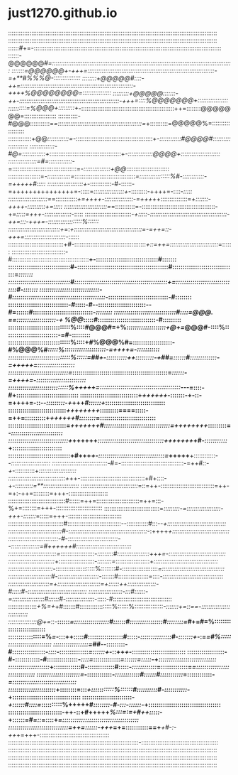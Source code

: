 # just1270.github.io







:::::::::::::::::::::::::::::::::::::::::::::::::::::::::::::::::::::::::::::::::::::::::::::::::::::::::::::::::::::
:::::::::::::::::::::::::::::::::::::::::::::::::::::::::::::::::::::::::::::::::::::::::::::::::::::::::::::::::::::
::::::*#*+=-:::::::::::::::::::::::::::::::::::::::::::::::::::::::::::::::::::::::::::::::::::::::::::::::::::::::::
::::::-@@@@@@#*=:::::::::::::::::::::::::::::::::::::::::::::::::::::::::::::::::::::::::::::::::::::::::::::::::::::
:::::::=@@@@@@+-+++=:::::::::::::::::::::::::::::::::::::::::::::::::::::::::::::::::::::::-=+**#%%%@-:::::::::::::::
::::::::+@@@@@#::::-++=:::::::::::::::::::::::::::::::::::::::::::::::::::::::::::::::-++++%@@@@@@@@=::::::::::::::::
:::::::::+@@@@@:::::::-++-::::::::::::::::::::::::::::::::::::::::::::::::::::::::-+++=::::%@@@@@@@+:::::::::::::::::
::::::::::=%@@@+:::::::::+*-::::::::::::::::::::::::::::::::::::::::::::::::::::++=::::::::@@@@@@@=::::::::::::::::::
:::::::::::-#@@@:::::::::::=*=:::::::::::::::::::::::::::::::::::::::::::::::=*+::::::::::=@@@@@%=:::::::::::::::::::
:::::::::::::+@@*::::::::::::=*-:::::::::::::::::::::::::::::::::::::::::::+*-::::::::::::#@@@@#:::::::::::::::::::::
::::::::::::::-#@=:::::::::::::+*::::::::::::::::::::::::::::::::::::::::+*-::::::::::::::@@@@+::::::::::::::::::::::
::::::::::::::::=#=:::::::::::::-*=::::::::::::::::::::::::::::::::::::=*-:::::::::::::::+@@*::::::::::::::::::::::::
::::::::::::::::::=*-:::::::::::::=*::::::::::::::::::::::::::::::::::*=:::::::::::::::::%#-::::::::::::-=+++++#:::::
::::::::::::::::::::+*-::::::::::::-#-::::::-=+++++++++++++++=-:::::=*:::::::::::::::::+*-:::::::::-++++=-::::-*:::::
::::::::::::::::::::::=*=::::::::::::*+=++++-::::::::::::::::-=++++*+:::::::::::::::=*+:::::::-++++-::::::::::+=:::::
::::::::::::::::::::::::=*=:::::::::::=-:::::::::::::::::::::::::::::::::::::::::-+*=:::::=+++-:::::::::::::::*-:::::
::::::::::::::::::::::::::-*+:::::-:::::::::::::::::::::::::::::::::::::::::::-++=:::-+++=-:::::::::::::::::::%::::::
:::::::::::::::::::::::::::::+*=:*+::::::::::::::::::::::::::::::::::::::=-=++=::-+++=:::::::::::::::::::::::-*::::::
:::::::::::::::::::::::::::::::+#-::::::::::::::::::::::::::::::::::::::::*+::=++=:::::::::::::::::::::::::::*=::::::
::::::::::::::::::::::::::::::-#:::::::::::::::::::::::::::::::::::::::::::**+-::::::::::::::::::::::::::::::#:::::::
::::::::::::::::::::::::::::::#-::::::::::::::::::::::::::::::::::::::::::::#:::::::::::::::::::::::::::::::=*:::::::
::::::::::::::::::::::::::::::#:::::::::::::::::::::::::::::::::::::::::::::+=::::::::::::::::::::::::::::::#-:::::::
:::::::::::::::::::::::::::::-#:::::::::::::::::::::::::::::::::::::::::::::-*:::::::::::::::::::::::::::::-#::::::::
:::::::::::::::::::::::::::::-#:::::-*#*--:::::::::::::::::::::::--*#*=::::::#:::::::::::::::::::::::::::::*-::::::::
::::::::::::::::::::::::::::::#::::=@@@.  ==:::::::::::::::::::-+   %@@*:::::#::::::::::::::::::::::::::::-#:::::::::
::::::::::::::::::::::::::::::%::::#@@@#=+%*:::::::::::::::::::+@+=*@@@#-::::%::::::::::::::::::::::::::-=#-:::::::::
::::::::::::::::::::::::::::::%::::+#%@@@%#=:::::::::::::::::::-#%@@@%#*:::::%::::::::::::::::::::-=++++=-:::::::::::
::::::::::::::::::::::::::::::%:::::=*##*+-::::::::::++:::::::::-+*##*=::::::#:::::::::::::-=+++++=::::::::::::::::::
:::::::::::::::::::::::::::::=*::::::::::::::::::::::::::::::::::::::::::::::=*::::::-=++++=-::::::::::::::::::::::::
:::::::::::::::::::::::::::::%+++++=:::::::::::::::::::::::::::::::::::::::---*=::::-#+::::::::::::::::::::::::::::::
::::::::::::::::::::::::::::+*++++++*-:::::::-+-::-=++++=-::-*-:::::::::-+*+++*#::::::+*:::::::::::::::::::::::::::::
::::::::::::::::::::::::::::*++++++++*:::::::::====:::::-=++=::::::::::+*++++++#::::::::*=:::::::::::::::::::::::::::
::::::::::::::::::::::::::::=*+++++++#::::::::::::::::::::::::::::::::=++++++++*:::::::::=*-:::::::::::::::::::::::::
:::::::::::::::::::::::::::::+*++++++*::::::::::::::::::::::::::::::::++++++++#-:::::::::::*+::::::::::::::::::::::::
::::::::::::::::::::::::::::::+#+++*+-::::::::::::::::::::::::::::::::=*+++++**+::::::::::::-*-::::::::::::::::::::::
:::::::::::::::::::::::::::::::-*#=-:::::::::::::::::::::::::::::::::::-=++#*::-+*-:::::::::::+*:::::::::::::::::::::
::::::::::::::::::::::::::::::::+*++-::::::::::::::::::::::::::::::::::::+#+::::-+*-::::::::::=**::::::::::::::::::::
::::::::::::::::::::::::::::::::*=::=++-::::::::::::::::::::::::::::::=++-=+:-++=:::::::::=+++-::::::::::::::::::::::
::::::::::::::::::::::::::::::::#::::::=++=::::::::::::::::::::::::=++=:::-%+=::::::::=+++-::::::::::::::::::::::::::
:::::::::::::::::::::::::::::::=*:::::::::-=:::::::::::::::::::-+++-:::::::*=:::::=+++-::::::::::::::::::::::::::::::
:::::::::::::::::::::::::::::::#::::::::::::::::::::::::::::::--::::::::::::#:::--*+:::::::::::::::::::::::::::::::::
::::::::::::::::::::::::::::::#-::::::::::::::::::::::::::::::::::::::::::::-*:++++*+::::::::::::::::::::::::::::::::
::::::::::::::::::::::::::::-#-::::::::::::::::::::::::::::--::::::::::::::::=#++++++#:::::::::::::::::::::::::::::::
:::::::::::::::::::::::::::=*:::::::::::::::::::*-:::::::::#::::::::::::::::::+*+*+=-::::::::::::::::::::::::::::::::
::::::::::::::::::::::::::*+::::::::::::::::::::-*::::::::=*:::::::::::::::::::+*::::::::::::::::::::::::::::::::::::
:::::::::::::::::::::::::*-::::::::::::::::::::::%::::::::#-::::::::::::::::::::*=:::::::::::::::::::::::::::::::::::
::::::::::::::::::::::::#-:::::::::::::::::::::::*-:::::::#:::::::::::::::::=::::*-::::::::::::::::::::::::::::::::::
:::::::::::::::::::::::=+::::::::::::::::::::::::=+::::::++::::::::::::::::-#:::::#-:::::::::::::::::::::::::::::::::
:::::::::::::::::::-:::#::::::-=::::::::::::::::::#::::::#-::::::::::::::::*-:::::-#:::::::::::::::::::::::::::::::::
::::::::::::::::*+%=+*+#:::::::#::::::::::::::::::%::::::%::::::::::::::::-*:::::::+=::==-:::::::::::::::::::::::::::
::::::::::::::::@+=*::-**::::::*=:::::::::::::::::#::::::#::::::::::::::::#::::::::=#*+=#=%::::::::::::::::::::::::::
::::::::::::::::=%*=*-:::++:::::#:::::::::::::::::#:::::-*:::::::::::::::#-:::::::+*-:=*=#%::::::::::::::::::::::::::
:::::::::::::::::=##-*-:::::::::-#::::::::::::::::*-::::-*::::::::::::::*=::::::+*-::++*+*-::::::::::::::::::::::::::
::::::::::::::::::-#-::::::::::::-#:::::::::::::::*-::::=*:::::::::::::*=::::::=:::::-*+*::::::::::::::::::::::::::::
::::::::::::::::::::*+:::::::::::::#-:::::::::::::#:::::-*::::::::::::*=:::::::::::::=*=:::::::::::::::::::::::::::::
:::::::::::::::::::::=*-::::::::::::*-::::::::::::#::::::#:::::::::::*=::::::::::::-*=:::::::::::::::::::::::::::::::
:::::::::::::::::::::::*+::::::::=:::*+:::::::::::%::::::#::::::::::#-:::::::::::-*+:::::::::::::::::::::::::::::::::
::::::::::::::::::::::::-*+::::::#::::=*::::::::::%+++++#*::::::::-#-:::-::::::-*+:::::::::::::::::::::::::::::::::::
::::::::::::::::::::::::::-++-::+#+++++*%:::=:=+#++:::::-*+::::::=#*=::*=::::+*=:::::::::::::::::::::::::::::::::::::
:::::::::::::::::::::::::::::=++=::::::-+++*=+=:::::::::::==+***+#-:-++*+=+++-:::::::::::::::::::::::::::::::::::::::
:::::::::::::::::::::::::::::::::::::::::::::::::::::::::::::::::::::::::-:::::::::::::::::::::::::::::::::::::::::::
:::::::::::::::::::::::::::::::::::::::::::::::::::::::::::::::::::::::::::::::::::::::::::::::::::::::::::::::::::::
:::::::::::::::::::::::::::::::::::::::::::::::::::::::::::::::::::::::::::::::::::::::::::::::::::::::::::::::::::::
:::::::::::::::::::::::::::::::::::::::::::::::::::::::::::::::::::::::::::::::::::::::::::::::::::::::::::::::::::::
